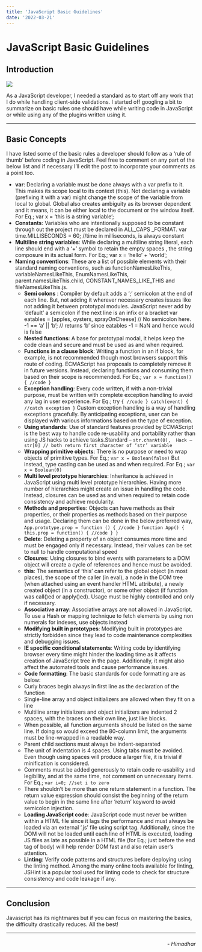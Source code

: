 ```yaml
---
title: 'JavaScript Basic Guidelines'
date: '2022-03-21'
---
```

# JavaScript Basic Guidelines

## Introduction

![](/images/blogs/js-basics-2.jpeg)

As a JavaScript developer, I needed a standard as to start off any work that I do while handling client-side validations. I started off googling a bit to summarize on basic rules one should have while writing code in JavaScript or while using any of the plugins written using it.

---

## Basic Concepts

I have listed some of the basic rules a developer should follow as a ‘rule of thumb’ before coding in JavaScript. Feel free to comment on any part of the below list and if necessary I’ll edit the post to incorporate your comments as a point too.

- **var**: Declaring a variable must be done always with a var prefix to it. This makes its scope local to its context (this). Not declaring a variable (prefixing it with a var) might change the scope of the variable from local to global. Global also creates ambiguity as its browser dependent and it means, it can be either local to the document or the window itself.
  For Eq.; var x = ‘this is a string variable’;
- **Constants**: Variables who are intentionally supposed to be constant through out the project must be declared in ALL_CAPS _FORMAT.
  var time.MILLISECONDS = 60;  //time in milliseconds, is always constant
- **Multiline string variables**: While declaring a multiline string literal, each line should end with a ‘+’ symbol to retain the empty spaces , the string composure in its actual form.
  For Eq.; var x = ‘hello’ +
  ‘world’;
- **Naming conventions**: These are a list of possible elements with their standard naming conventions, such as functionNamesLikeThis, variableNamesLikeThis, EnumNamesLikeThis, parent.namesLikeThis.child, CONSTANT_NAMES_LIKE_THIS and fileNamesLikeThis.js.
  * **Semi colons** : Compiler by default adds a ‘;’ semicolon at the end of each line. But, not adding it wherever necessary creates issues like not adding it between prototypal modules. JavaScript never add by ‘default’ a semicolon if the next line is an infix or a bracket
    var  eatables = [apples, oysters, sprayOnCheese]  // No semicolon here.
    -1 == ‘a’ || ‘b’; // returns  ‘b’ since eatables -1 = NaN and hence would is false
  * **Nested functions**: A base for prototypal modal, it helps keep the code clean and secure and must be used as and when required.
  * **Functions in a clause block**: Writing a function in an if block, for example, is not recommended though most browsers support this route of coding. ECMAScript has proposals to completely remove it in future versions. Instead, declaring functions and consuming them based on their scope is recommended.
  For Eq.; `var x = function() { //code }`
  * **Exception handling**: Every code written, if with a non-trivial purpose, must be written with complete exception handling to avoid any lag in user experience.
  For Eq.; try `{ //code } catch(event) { //catch exception }`
  Custom exception handling is a way of handling exceptions gracefully. By anticipating exceptions, user can be displayed with various informations based on the type of exception.
  * **Using standards**: Use of standard features provided by ECMAScript is the best way to handle code re-usability and portability rather than using JS hacks to achieve tasks.Standard – `str.charAt(0),  Hack – str[0] // both return first character of ‘str’ variable`
  * **Wrapping primitive objects**: There is no purpose or need to wrap objects of primitive types.
  For Eq.; `var x = Boolean(false)`
  But instead, type casting can be used as and when required.
  For Eq.; `var x = Boolean(0)`
  * **Multi level prototype hierarchies**: Inheritance is achieved in JavaScript using multi level prototype hierarchies. Having more number of hierarchies might create an issue in handling the code. Instead, closures can be used as and when required to retain code consistency and achieve modularity.
  * **Methods and properties**: Objects can have methods as their properties, or their properties as methods based on their purpose and usage. Declaring them can be done in the below preferred way,
  `App.prototype.prop = function () { //code }`
  `function App() { this.prop = function() { //code } }`
  * **Delete**: Deleting a property of an object consumes more time and must be engaged only if necessary. Instead, their values can be set to null to handle computational speed
  * **Closures**: Using closures to bind events with parameters to a DOM object will create a cycle of references and hence must be avoided.
  * **this**:  The semantics of ‘this’ can refer to the global object (in most places), the scope of the caller (in eval), a node in the DOM tree (when attached using an event handler HTML attribute), a newly created object (in a constructor), or some other object (if function was call()ed or apply()ed). Usage must be highly controlled and only if necessary.
  * **Associative array**: Associative arrays are not allowed in JavaScript. To use a Hash or mapping technique to fetch elements by using non numerals for indexes, use objects instead
  * **Modifying built in prototypes**: Modifying built in prototypes are strictly forbidden since they lead to code maintenance complexities and debugging issues.
  * **IE specific conditional statements**: Writing code by identifying browser every time might hinder the loading time as it affects creation of JavaScript tree in the page. Additionally, it might also affect the automated tools and cause performance issues.
  * **Code formatting**: The basic standards for code formatting are as below:
  - Curly braces begin always in first line as the declaration of the function
  - Single-line array and object initializers are allowed when they fit on a line
  - Multiline array initializers and object initializers are indented 2 spaces, with the braces on their own line, just like blocks.
  - When possible, all function arguments should be listed on the same line. If doing so would exceed the 80-column limit, the arguments must be line-wrapped in a readable way.
  - Parent child sections must always be indent-separated
  - The unit of indentation is 4 spaces. Using tabs must be avoided. Even though using spaces will produce a larger file, it is trivial if minification is considered.
  - Comments must be added generously to retain code re-usability and legibility, and at the same time, not comment on unnecessary items. For Eq.; `var i=0; //set i to zero`
  - There shouldn’t be more than one return statement in a function. The return value expression should consist the beginning of the return value to begin in the same line after ‘return’ keyword to avoid semicolon injection.
  * **Loading JavaScript code**: JavaScript code must never be written within a HTML file since it lags the performance and must always be loaded via an external ‘.js’ file using script tag. Additionally, since the DOM will not be loaded until each line of HTML is executed, loading JS files as late as possible in a HTML file (for Eq.; just before the end tag of body) will help render DOM fast and also retain user’s attention.
  * **Linting**: Verify code patterns and structures before deploying using the linting method. Among the many online tools available for linting, JSHint is a popular tool used for linting code to check for structure consistency and code leakage if any.

---

## Conclusion

Javascript has its nightmares but if you can focus on mastering the basics, the difficulty drastically reduces. All the best!

---

<h6 style="text-align: right">
- Himadhar
</h6>